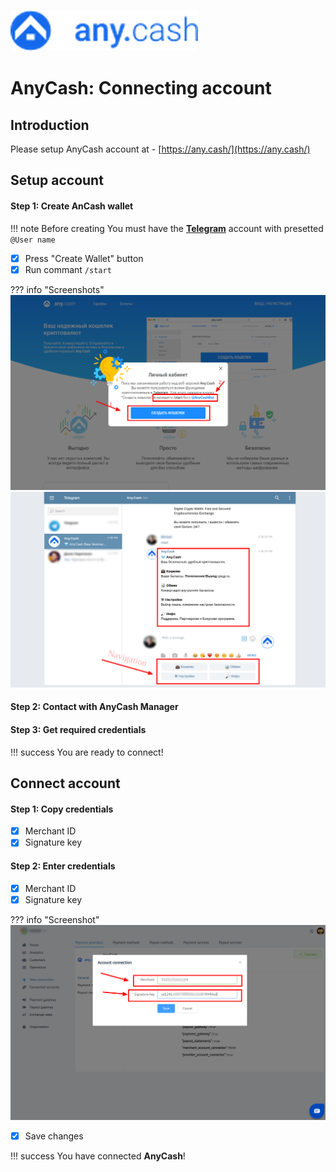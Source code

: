 ![logo](images/logo.png)

# AnyCash: Connecting account

## Introduction

Please setup AnyCash account at - 
[https://any.cash/](https://any.cash/)

## Setup account

#### Step 1: Create AnCash wallet

!!! note
    Before creating You must have the [**Telegram**](https://web.telegram.org) account with presetted ```@User name```

- [x] Press "Create Wallet" button
- [x] Run commant ```/start```

??? info "Screenshots"
    [![Step 1](images/anycash-step1.png)](images/anycash-step1.png)
    [![Step 1](images/anycash-step1_1.png)](images/anycash-step1_1.png)

#### Step 2: Contact with AnyCash Manager

#### Step 3: Get required credentials

!!! success
    You are ready to connect!
    
## Connect account

#### Step 1: Copy credentials

- [x] Merchant ID
- [x] Signature key

#### Step 2: Enter credentials

- [x] Merchant ID
- [x] Signature key

??? info "Screenshot"
    [![Step 2](images/anycash-step_connect.png)](images/anycash-step_connect.png)
    
- [x] Save changes

!!! success
    You have connected **AnyCash**!